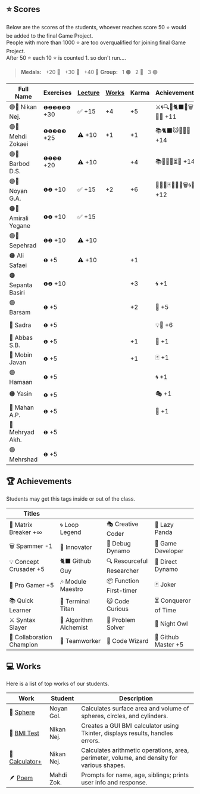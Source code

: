 ## ⭐ Scores

Below are the scores of the students, whoever reaches score 50 ⭐ would be added to the final Game Project.  
People with more than 1000 ⭐ are too overqualified for joining final Game Project.  
After 50 ⭐ each 10 ⭐ is counted 1. so don't run....

> **Medals:** &nbsp; +20 🥉 &nbsp; +30 🥈 &nbsp; +40 🥇
> **Group:** &nbsp; 1 🟠 &nbsp; 2 🔵 &nbsp; 3 🟣

| Full Name           | Exercises    | [Lecture](/RESEARCH.md) | [Works](/works/) | Karma | Achievements             | Total                      |
| ------------------- | ------------ | ----------------------- | ---------------- | ----- | ------------------------ | -------------------------- |
| 🟣👾 Nikan Nej.     | `❶❷❸❸❸❻` +30 | ✅ +15                  | +4               | +5    | ⚔️🌀🔍🎯🐈‍⬛🔮🗑️🏀🎶 +11   | $${\color{lightgreen}51}$$ |
| 🟣👾 Mehdi Zokaei   | `❶❷❸❸❸` +25  | ⚠️ +10                  | +1               | +1    | 📚🐈‍⬛🐱🔮🐙🏀 +14         | $${\color{lightgreen}50}$$ |
| 🟣👾 Barbod D.S.    | `❶❷❸❸` +20   | ⚠️ +10                  |                  | +4    | 📚🤝🌀🏀⏳💡 +14         | $${\color{lightgreen}50}$$ |
| 🟣🥇 Noyan G.A.     | `❶❷` +10     | ✅ +15                  | +2               | +6    | 🚀🤝🔮🃏👥🦉🏀🗑️🌀🐼 +12 | $${\color{lightgreen}45}$$ |
| 🟠🥉 Amirali Yegane | `❶❷` +10     | ✅ +15                  |                  |       |                          | $${\color{lightgreen}25}$$ |
| 🟣🥉 Sepehrad       | `❶❷` +10     | ⚠️ +10                  |                  |       |                          | $${\color{lightgreen}20}$$ |
| 🟠 Ali Safaei       | `❶` +5       | ⚠️ +10                  |                  | +1    |                          | $${\color{lightgreen}16}$$ |
| 🟠 Sepanta Basiri   | `❶❷` +10     |                         |                  | +3    | 🌀 +1                    | $${\color{lightgreen}14}$$ |
| 🟣 Barsam           | `❶` +5       |                         |                  | +2    | 🏀 +5                    | $${\color{lightgreen}12}$$ |
| 🔵 Sadra            | `❶` +5       |                         |                  |       | 💡🤝 +6                  | $${\color{lightgreen}11}$$ |
| 🔵 Abbas S.B.       | `❶` +5       |                         |                  | +1    | 🧩 +1                    | $${\color{lightgreen}7}$$  |
| 🔵 Mobin Javan      | `❶` +5       |                         |                  | +1    | 🃏 +1                    | $${\color{lightgreen}7}$$  |
| 🟣 Hamaan           | `❶` +5       |                         |                  |       | 🌀 +1                    | $${\color{lightgreen}6}$$  |
| 🟠 Yasin            | `❶` +5       |                         |                  |       | 🎭 +1                    | $${\color{lightgreen}6}$$  |
| 🔵 Mahan A.P.       | `❶` +5       |                         |                  |       | 🧩 +1                    | $${\color{lightgreen}6}$$  |
| 🔵 Mehryad Akh.     | `❶` +5       |                         |                  |       |                          | $${\color{lightgreen}5}$$  |
| 🟣 Mehrshad         | `❶` +5       |                         |                  |       |                          | $${\color{lightgreen}5}$$  |

## 🏆 Achievements

Students may get this tags inside or out of the class.

| Titles                    |                        |                           |                      |
| ------------------------- | ---------------------- | ------------------------- | -------------------- |
| 💊 Matrix Breaker +∞      | 🌀 Loop Legend         | 🎭 Creative Coder         | 🐼 Lazy Panda        |
| 🗑️ Spammer -1             | 🚀 Innovator           | 🐛 Debug Dynamo           | 👾 Game Developer    |
| 💡 Concept Crusader +5    | 🐈‍⬛ Github Guy          | 🔍 Resourceful Researcher | 🎯 Direct Dynamo     |
| 🏀 Pro Gamer +5           | 🎶 Module Maestro      | 📦 Function First-timer   | 🃏 Joker             |
| 📚 Quick Learner          | 🔱 Terminal Titan      | 🐱 Code Curious           | ⏳ Conqueror of Time |
| ⚔️ Syntax Slayer          | 🧪 Algorithm Alchemist | 🧩 Problem Solver         | 🦉 Night Owl         |
| 🤝 Collaboration Champion | 👥 Teamworker          | 🔮 Code Wizard            | 🐙 Github Master +5  |

## 💻 Works

Here is a list of top works of our students.

| Work                                        | Student    | Description                                                                                |
| ------------------------------------------- | ---------- | ------------------------------------------------------------------------------------------ |
| 🔮 [Sphere](/works/noyan_sphere.py)         | Noyan Gol. | Calculates surface area and volume of spheres, circles, and cylinders.                     |
| 💪 [BMI Test](/works/nikan_bmi_gui.py)      | Nikan Nej. | Creates a GUI BMI calculator using Tkinter, displays results, handles errors.              |
| 🧮 [Calculator+](/works/nikan_calc_plus.py) | Nikan Nej. | Calculates arithmetic operations, area, perimeter, volume, and density for various shapes. |
| 🪶 [Poem](/works/mahdi_family.py)           | Mahdi Zok. | Prompts for name, age, siblings; prints user info and response.                            |

